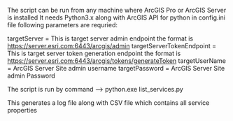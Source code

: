 The script can be run from any machine where ArcGIS Pro or ArcGIS Server is installed
It needs Python3.x along with ArcGIS API for python
in config.ini file following parameters are requried: 

targetServer = This is target server admin endpoint the format is https://server.esri.com:6443/arcgis/admin
targetServerTokenEndpoint = This is target server token generation endpoint the format is https://server.esri.com:6443/arcgis/tokens/generateToken
targetUserName = ArcGIS Server Site admin username
targetPassword = ArcGIS Server Site admin Password

The script is run by command --> python.exe list_services.py

This generates a log file along with CSV file which contains all service properties